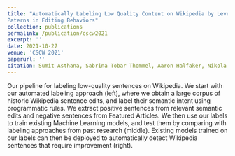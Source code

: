 ```yaml
---
title: "Automatically Labeling Low Quality Content on Wikipedia by Leveraging
Paterns in Editing Behaviors"
collection: publications
permalink: /publication/cscw2021
excerpt: ''
date: 2021-10-27
venue: 'CSCW 2021'
paperurl: ''
citation: Sumit Asthana, Sabrina Tobar Thommel, Aaron Halfaker, Nikola Banovic Automatically Labeling Low Quality Content on Wikipedia by Leveraging Patterns in Editing Behaviors In Proceedings of the ACM on Human-Computer Interaction, Vol. 5, No. CSCW2, Article 359 (October 2021). ACM 23 pages. 
---
```

Our pipeline for labeling low-quality sentences on Wikipedia. We start with our automated labeling approach (left), where we obtain a large corpus of historic Wikipedia sentence edits, and label their semantic intent using programmatic rules. We extract positive sentences from relevant semantic edits and negative sentences from Featured Articles. We then use our labels to train existing Machine Learning models, and test them by comparing with labeling approaches  from past research (middle). Existing models trained on our labels can then be deployed to automatically detect Wikipedia sentences that require improvement (right).
